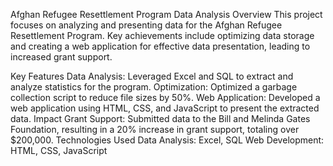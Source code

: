 Afghan Refugee Resettlement Program Data Analysis
Overview
This project focuses on analyzing and presenting data for the Afghan Refugee Resettlement Program. Key achievements include optimizing data storage and creating a web application for effective data presentation, leading to increased grant support.

Key Features
Data Analysis: Leveraged Excel and SQL to extract and analyze statistics for the program.
Optimization: Optimized a garbage collection script to reduce file sizes by 50%.
Web Application: Developed a web application using HTML, CSS, and JavaScript to present the extracted data.
Impact
Grant Support: Submitted data to the Bill and Melinda Gates Foundation, resulting in a 20% increase in grant support, totaling over $200,000.
Technologies Used
Data Analysis: Excel, SQL
Web Development: HTML, CSS, JavaScript
